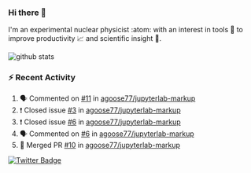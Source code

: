 ### Hi there 👋 

I'm an experimental nuclear physicist :atom: with an interest in tools :wrench: to improve productivity :chart_with_upwards_trend: and scientific insight :telescope:.

![github stats](https://github-readme-stats.vercel.app/api?username=agoose77&show_icons=true&hide_rank=true&hide_title=true&bg_color=30,e76445,904e95&text_color=efe3ec&icon_color=efe3ec)
<!--
**agoose77/agoose77** is a ✨ _special_ ✨ repository because its `README.md` (this file) appears on your GitHub profile.

Here are some ideas to get you started:

- 🔭 I’m currently working on ...
- 🌱 I’m currently learning ...
- 👯 I’m looking to collaborate on ...
- 🤔 I’m looking for help with ...
- 💬 Ask me about ...
- 📫 How to reach me: ...
- 😄 Pronouns: ...
- ⚡ Fun fact: ...
-->

### :zap: Recent Activity
<!--START_SECTION:activity-->
1. 🗣 Commented on [#11](https://github.com/agoose77/jupyterlab-markup/issues/11) in [agoose77/jupyterlab-markup](https://github.com/agoose77/jupyterlab-markup)
2. ❗️ Closed issue [#3](https://github.com/agoose77/jupyterlab-markup/issues/3) in [agoose77/jupyterlab-markup](https://github.com/agoose77/jupyterlab-markup)
3. ❗️ Closed issue [#6](https://github.com/agoose77/jupyterlab-markup/issues/6) in [agoose77/jupyterlab-markup](https://github.com/agoose77/jupyterlab-markup)
4. 🗣 Commented on [#6](https://github.com/agoose77/jupyterlab-markup/issues/6) in [agoose77/jupyterlab-markup](https://github.com/agoose77/jupyterlab-markup)
5. 🎉 Merged PR [#10](https://github.com/agoose77/jupyterlab-markup/pull/10) in [agoose77/jupyterlab-markup](https://github.com/agoose77/jupyterlab-markup)
<!--END_SECTION:activity-->


[![Twitter Badge](https://img.shields.io/twitter/follow/agoose77?style=flat-square&logo=Twitter&logoColor=white&color=cornflowerblue)](https://twitter.com/agoose77)
